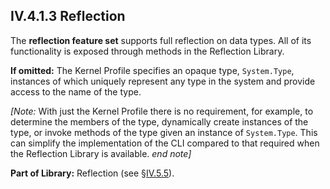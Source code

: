 ## IV.4.1.3 Reflection

The **reflection feature set** supports full reflection on data types. All of its functionality is exposed through methods in the Reflection Library.

**If omitted:** The Kernel Profile specifies an opaque type, `System.Type`, instances of which uniquely represent any type in the system and provide access to the name of the type.

_[Note:_ With just the Kernel Profile there is no requirement, for example, to determine the members of the type, dynamically create instances of the type, or invoke methods of the type given an instance of `System.Type`. This can simplify the implementation of the CLI compared to that required when the Reflection Library is available. _end note]_

**Part of Library:** Reflection (see §[IV.5.5](#todo-missing-hyperlink)).
